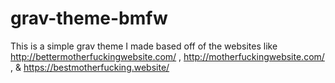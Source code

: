 # grav-theme-bmfw
This is a simple grav theme I made based off of the websites like http://bettermotherfuckingwebsite.com/ , http://motherfuckingwebsite.com/ , &amp; https://bestmotherfucking.website/
